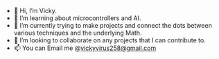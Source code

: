 - 👋 Hi, I’m Vicky.
- 👀 I’m learning about microcontrollers and AI.
- 🌱 I’m currently trying to make projects and connect the dots between various techniques and the underlying Math.
- 💞️ I’m looking to collaborate on any projects that I can contribute to.
- 📫 You can Email me @vickyvirus258@gmail.com

<!---
tend0pain/tend0pain is a ✨ special ✨ repository because its `README.md` (this file) appears on your GitHub profile.
You can click the Preview link to take a look at your changes.
--->
